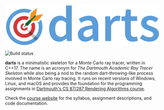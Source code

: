 [![Darts Banner](reports/resources/darts-wordmark.svg)](reports/resources/darts-wordmark.svg)

![Build status](https://github.com/cs87-dartmouth/darts-2022/actions/workflows/build.yml/badge.svg?branch=main)


**darts** is a minimalistic skeleton for a Monte Carlo ray tracer, written in C++17. The name is an acronym for _The Dartmouth Academic Ray Tracer Skeleton_ while also being a nod to the random dart-throwing-like process involved in Monte Carlo ray tracing. It runs on recent versions of Windows, Linux, and macOS and provides the foundation for the programming assignments in [Dartmouth's CS 87/287 Rendering Algorithms course](https://cs87-dartmouth.github.io/Fall2022). 

Check the [course website](https://cs87-dartmouth.github.io/Fall2022) for the syllabus, assignment descriptions, and code documentation. 
